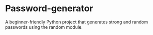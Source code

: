 # Password-generator
A beginner-friendly Python project that generates strong and random passwords using the random module.
